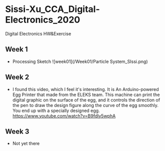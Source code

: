 # Sissi-Xu_CCA_Digital-Electronics_2020
Digital Electronics HW&amp;Exercise


## Week 1
- Processing Sketch
![week01](/Week01/Particle System_SIssi.png)
## Week 2
- I found this video, which I feel it's interesting. It is An Arduino-powered Egg Printer that made from the ELEKS team. This machine can print the digital graphic on the surface of the egg, and it controls the direction of the pen to draw the design figure along the curve of the egg smoothly. You end up with a specially designed egg. https://www.youtube.com/watch?v=B9fdly5wphA

## Week 3
- Not yet there
